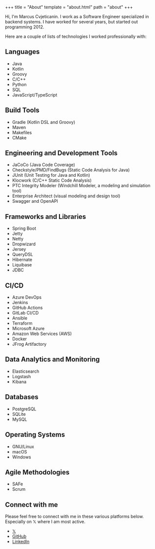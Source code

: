 +++
title = "About"
template = "about.html"
path = "about"
+++

Hi, I'm Marcus Cvjeticanin. I work as a Software Engineer specialized in backend systems. I have worked for several years, but started out programming 2012. 

Here are a couple of lists of technologies I worked professionally with:

## Languages

- Java
- Kotlin
- Groovy
- C/C++
- Python
- SQL
- JavaScript/TypeScript

## Build Tools

- Gradle (Kotlin DSL and Groovy)
- Maven
- Makefiles
- CMake

## Engineering and Development Tools

- JaCoCo (Java Code Coverage)
- Checkstyle/PMD/FindBugs (Static Code Analysis for Java)
- JUnit (Unit Testing for Java and Kotlin)
- Klocwork (C/C++ Static Code Analysis)
- PTC Integrity Modeler (Windchill Modeler, a modeling and simulation tool)
- Enterprise Architect (visual modeling and design tool)
- Swagger and OpenAPI

## Frameworks and Libraries

- Spring Boot
- Jetty
- Netty
- Dropwizard
- Jersey
- QueryDSL
- Hibernate
- Liquibase
- JDBC

## CI/CD

- Azure DevOps
- Jenkins
- GitHub Actions
- GitLab CI/CD
- Ansible
- Terraform
- Microsoft Azure
- Amazon Web Services (AWS)
- Docker
- JFrog Artifactory

## Data Analytics and Monitoring

- Elasticsearch
- Logstash
- Kibana

## Databases

- PostgreSQL
- SQLite
- MySQL

## Operating Systems

- GNU/Linux
- macOS
- Windows

## Agile Methodologies

- SAFe
- Scrum

## Connect with me

Please feel free to connect with me in these various platforms below. Especially on 𝕏 where I am most active. 

- [𝕏](https://x.com/mjovanc)
- [GitHub](https://github.com/mjovanc)
- [LinkedIn](https://www.linkedin.com/in/marcuscvjeticanin/)